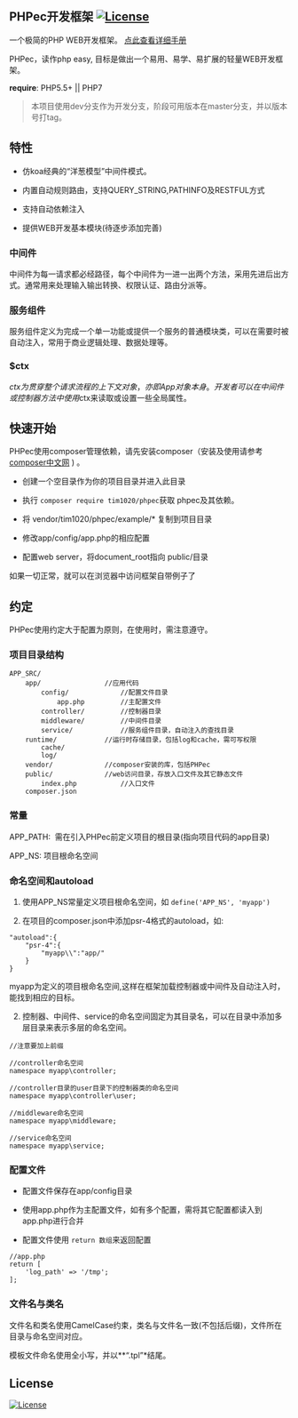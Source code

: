 PHPec开发框架  [![License](https://img.shields.io/badge/license-MIT-blue.svg)](http://opensource.org/licenses/MIT)
-------------

一个极简的PHP WEB开发框架。 [点此查看详细手册](doc/manual.md)

PHPec，读作php easy, 目标是做出一个易用、易学、易扩展的轻量WEB开发框架。

**require**: PHP5.5+ || PHP7

> 本项目使用dev分支作为开发分支，阶段可用版本在master分支，并以版本号打tag。


## 特性

- 仿koa经典的“洋葱模型”中间件模式。

- 内置自动规则路由，支持QUERY_STRING,PATHINFO及RESTFUL方式

- 支持自动依赖注入

- 提供WEB开发基本模块(待逐步添加完善)

### 中间件

中间件为每一请求都必经路径，每个中间件为一进一出两个方法，采用先进后出方式。通常用来处理输入输出转换、权限认证、路由分派等。

### 服务组件

服务组件定义为完成一个单一功能或提供一个服务的普通模块类，可以在需要时被自动注入，常用于商业逻辑处理、数据处理等。

### $ctx

$ctx为贯穿整个请求流程的上下文对象，亦即App对象本身。开发者可以在中间件或控制器方法中使用$ctx来读取或设置一些全局属性。

## 快速开始

PHPec使用composer管理依赖，请先安装composer（安装及使用请参考 [composer中文网](https://docs.phpcomposer.com/) ) 。

- 创建一个空目录作为你的项目目录并进入此目录

- 执行 ```composer require tim1020/phpec```获取 phpec及其依赖。

- 将 vendor/tim1020/phpec/example/* 复制到项目目录

- 修改app/config/app.php的相应配置

- 配置web server，将document_root指向 public/目录

如果一切正常，就可以在浏览器中访问框架自带例子了

## 约定

PHPec使用约定大于配置为原则，在使用时，需注意遵守。

### 项目目录结构

```
APP_SRC/
    app/                //应用代码
        config/             //配置文件目录
            app.php         //主配置文件
        controller/         //控制器目录
        middleware/         //中间件目录
        service/            //服务组件目录，自动注入的查找目录
    runtime/            //运行时存储目录，包括log和cache，需可写权限
        cache/
        log/
    vendor/             //composer安装的库，包括PHPec
    public/             //web访问目录，存放入口文件及其它静态文件
        index.php           //入口文件
    composer.json 
```

### 常量

APP_PATH:  需在引入PHPec前定义项目的根目录(指向项目代码的app目录)

APP_NS:  项目根命名空间

### 命名空间和autoload

1. 使用APP_NS常量定义项目根命名空间，如 ```define('APP_NS', 'myapp')```

2. 在项目的composer.json中添加psr-4格式的autoload，如:

```
"autoload":{
    "psr-4":{
        "myapp\\":"app/"
    }
}
```

myapp为定义的项目根命名空间,这样在框架加载控制器或中间件及自动注入时，能找到相应的目标。

2. 控制器、中间件、service的命名空间固定为其目录名，可以在目录中添加多层目录来表示多层的命名空间。

```
//注意要加上前缀

//controller命名空间
namespace myapp\controller;

//controller目录的user目录下的控制器类的命名空间
namespace myapp\controller\user;

//middleware命名空间
namespace myapp\middleware;

//service命名空间
namespace myapp\service;
```

### 配置文件 

- 配置文件保存在app/config目录

- 使用app.php作为主配置文件，如有多个配置，需将其它配置都读入到app.php进行合并

- 配置文件使用 ```return 数组```来返回配置

```
//app.php
return [
    'log_path' => '/tmp';
];
```

### 文件名与类名

文件名和类名使用CamelCase约束，类名与文件名一致(不包括后缀)，文件所在目录与命名空间对应。

模板文件命名使用全小写，并以**“.tpl”*结尾。


## License

[![License](https://img.shields.io/badge/license-MIT-blue.svg)](http://opensource.org/licenses/MIT)
